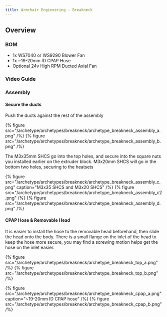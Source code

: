 ```yaml
---
title: Armchair Engineering - Breakneck
---
```


## Overview


### BOM
 - 1x WS7040 or WS9290 Blower Fan
 - 1x ~19-20mm ID CPAP Hose
 - Optional 24v High RPM Ducted Axial Fan

### Video Guide


### Assembly

#### Secure the ducts
Push the ducts against the rest of the assembly

{% figure src="/archetype/archetypes/breakneck/archetype_breakneck_assembly_a.png" /%}
{% figure src="/archetype/archetypes/breakneck/archetype_breakneck_assembly_b.png" /%}

The M3x35mm SHCS go into the top holes, and secure into the square nuts you installed earlier on the extruder block.
M3x20mm SHCS will go in the bottom two holes, securing to the heatsets

{% figure src="/archetype/archetypes/breakneck/archetype_breakneck_assembly_c.png" caption="M3x35 SHCS and M3x20 SHCS" /%}
{% figure src="/archetype/archetypes/breakneck/archetype_breakneck_assembly_c2.png" /%}
{% figure src="/archetype/archetypes/breakneck/archetype_breakneck_assembly_d.png" /%}

#### CPAP Hose & Removable Head
It is easier to install the hose to the removable head beforehand, then slide the head onto the body.
There is a small flange on the inlet of the head to keep the hose more secure, you may find
a screwing motion helps get the hose on the inlet easier.

{% figure src="/archetype/archetypes/breakneck/archetype_breakneck_top_a.png" /%}
{% figure src="/archetype/archetypes/breakneck/archetype_breakneck_top_b.png" /%}

{% figure src="/archetype/archetypes/breakneck/archetype_breakneck_cpap_a.png" caption="~19-20mm ID CPAP hose" /%}
{% figure src="/archetype/archetypes/breakneck/archetype_breakneck_cpap_b.png" /%}

